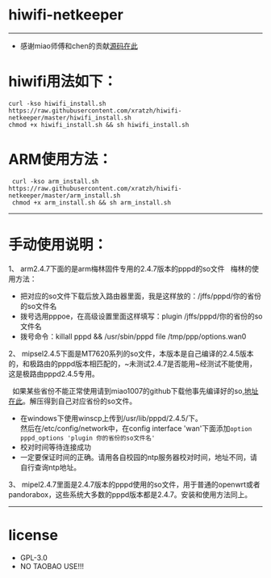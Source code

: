 # hiwifi-netkeeper  

---

- 感谢miao师傅和chen的贡献[源码在此](https://github.com/miao1007/Openwrt-NetKeeper)

# hiwifi用法如下：  

 ```
 curl -kso hiwifi_install.sh https://raw.githubusercontent.com/xratzh/hiwifi-netkeeper/master/hiwifi_install.sh
 chmod +x hiwifi_install.sh && sh hiwifi_install.sh
 ```
# ARM使用方法：

```
 curl -kso arm_install.sh https://raw.githubusercontent.com/xratzh/hiwifi-netkeeper/master/arm_install.sh
 chmod +x arm_install.sh && sh arm_install.sh
```

 ---

# 手动使用说明： 

1、 arm2.4.7下面的是arm梅林固件专用的2.4.7版本的pppd的so文件
   梅林的使用方法：  

- 把对应的so文件下载后放入路由器里面，我是这样放的：/jffs/pppd/你的省份的so文件名  
- 拨号选用pppoe，在高级设置里面这样填写：plugin /jffs/pppd/你的省份的so文件名   
- 拨号命令：killall pppd && /usr/sbin/pppd file /tmp/ppp/options.wan0

2、 mipsel2.4.5下面是MT7620系列的so文件，本版本是自己编译的2.4.5版本的，和极路由的pppd版本相匹配的，~未测试2.4.7是否能用~经测试不能使用，这是极路由pppd2.4.5专用。  

   如果某些省份不能正常使用请到miao1007的github下载他事先编译好的so,[地址在此](https://github.com/miao1007/Openwrt-NetKeeper/releases)。解压得到自己对应省份的so文件。  

- 在windows下使用winscp上传到/usr/lib/pppd/2.4.5/下。  
   然后在/etc/config/network中，在config interface 'wan'下面添加`option pppd_options 'plugin 你的省份的so文件名'`  
- 校对时间等待连接成功  
- 一定要保证时间的正确。请用各自校园的ntp服务器校对时间，地址不同，请自行查询ntp地址。

3、 mipel2.4.7里面是2.4.7版本的pppd使用的so文件，用于普通的openwrt或者pandorabox，这些系统大多数的pppd版本都是2.4.7。安装和使用方法同上。 

---
# license  

- GPL-3.0
- NO TAOBAO USE!!!

